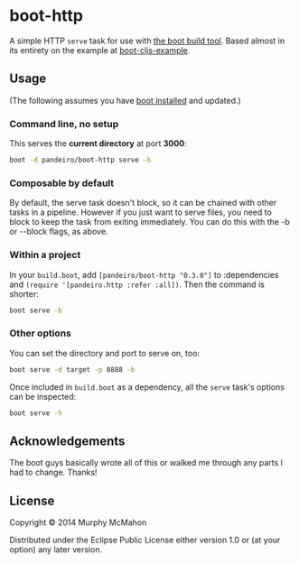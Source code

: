 # boot-http

A simple HTTP `serve` task for use with [the boot build tool][boot]. Based almost in its
entirety on the example at [boot-cljs-example][boot-cljs-example].

## Usage

(The following assumes you have [boot installed][installboot] and updated.)

### Command line, no setup

This serves the **current directory** at port **3000**:

```bash
boot -d pandeiro/boot-http serve -b
```

### Composable by default

By default, the serve task doesn't block, so it can be chained with
other tasks in a pipeline. However if you just want to serve files,
you need to block to keep the task from exiting immediately. You can
do this with the -b or --block flags, as above.

### Within a project

In your `build.boot`, add `[pandeiro/boot-http "0.3.0"]` to :dependencies and
`(require '[pandeiro.http :refer :all])`. Then the command is shorter:

```bash
boot serve -b
```

### Other options

You can set the directory and port to serve on, too:

```bash
boot serve -d target -p 8888 -b
```

Once included in `build.boot` as a dependency, all the `serve`
task's options can be inspected:

```bash
boot serve -h
```

## Acknowledgements

The boot guys basically wrote all of this or walked me through any parts I had to change. Thanks!

## License

Copyright © 2014 Murphy McMahon

Distributed under the Eclipse Public License either version 1.0 or (at
your option) any later version.

[boot]:              https://github.com/boot-clj/boot
[boot-cljs-example]: https://github.com/adzerk/boot-cljs-example
[installboot]:       https://github.com/boot-clj/boot#install



